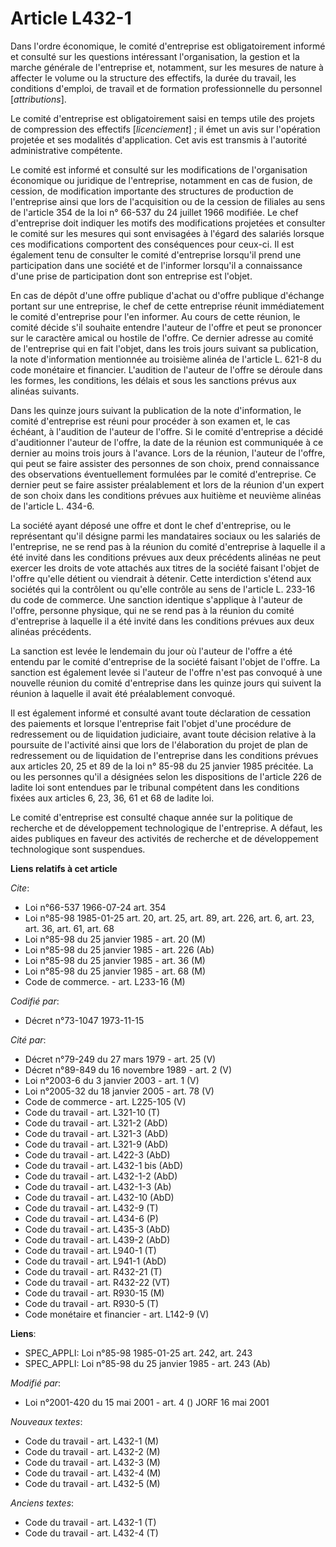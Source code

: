 # Article L432-1

Dans l'ordre économique, le comité d'entreprise est obligatoirement informé et consulté sur les questions intéressant
l'organisation, la gestion et la marche générale de l'entreprise et, notamment, sur les mesures de nature à affecter le
volume ou la structure des effectifs, la durée du travail,  les conditions d'emploi, de travail et de formation
professionnelle du personnel [*attributions*].

Le comité d'entreprise est obligatoirement saisi en temps utile des projets de compression des effectifs [*licenciement*] ;
il émet un avis sur l'opération projetée et ses modalités d'application. Cet avis est transmis à l'autorité administrative
compétente.

Le comité est informé et consulté sur les modifications de l'organisation économique ou juridique de l'entreprise, notamment
en cas de fusion, de cession, de modification importante des structures de production de l'entreprise ainsi que lors de
l'acquisition ou de la cession de filiales au sens de l'article 354 de la loi n° 66-537 du 24 juillet 1966 modifiée. Le chef
d'entreprise doit indiquer les motifs des modifications projetées et consulter le comité sur les mesures qui sont envisagées
à l'égard des salariés lorsque ces modifications comportent des conséquences pour ceux-ci. Il est également tenu de consulter
le comité d'entreprise lorsqu'il prend une participation dans une société et de l'informer lorsqu'il a connaissance d'une
prise de participation dont son entreprise est l'objet.

En cas de dépôt d'une offre publique d'achat ou d'offre publique d'échange portant sur une entreprise, le chef de cette
entreprise réunit immédiatement le comité d'entreprise pour l'en informer. Au cours de cette réunion, le comité décide s'il
souhaite entendre l'auteur de l'offre et peut se prononcer sur le caractère amical ou hostile de l'offre. Ce dernier adresse
au comité de l'entreprise qui en fait l'objet, dans les trois jours suivant sa publication, la note d'information mentionnée
au troisième alinéa de l'article L. 621-8 du code monétaire et financier. L'audition de l'auteur de l'offre se déroule dans
les formes, les conditions, les délais et sous les sanctions prévus aux alinéas suivants.

Dans les quinze jours suivant la publication de la note d'information, le comité d'entreprise est réuni pour procéder à son
examen et, le cas échéant, à l'audition de l'auteur de l'offre. Si le comité d'entreprise a décidé d'auditionner l'auteur de
l'offre, la date de la réunion est communiquée à ce dernier au moins trois jours à l'avance. Lors de la réunion, l'auteur de
l'offre, qui peut se faire assister des personnes de son choix, prend connaissance des observations éventuellement formulées
par le comité d'entreprise. Ce dernier peut se faire assister préalablement et lors de la réunion d'un expert de son choix
dans les conditions prévues aux huitième et neuvième alinéas de l'article L. 434-6.

La société ayant déposé une offre et dont le chef d'entreprise, ou le représentant qu'il désigne parmi les mandataires
sociaux ou les salariés de l'entreprise, ne se rend pas à la réunion du comité d'entreprise à laquelle il a été invité dans
les conditions prévues aux deux précédents alinéas ne peut exercer les droits de vote attachés aux titres de la société
faisant l'objet de l'offre qu'elle détient ou viendrait à détenir. Cette interdiction s'étend aux sociétés qui la contrôlent
ou qu'elle contrôle au sens de l'article L. 233-16 du code de commerce. Une sanction identique s'applique à l'auteur de
l'offre, personne physique, qui ne se rend pas à la réunion du comité d'entreprise à laquelle il a été invité dans les
conditions prévues aux deux alinéas précédents.

La sanction est levée le lendemain du jour où l'auteur de l'offre a été entendu par le comité d'entreprise de la société
faisant l'objet de l'offre. La sanction est également levée si l'auteur de l'offre n'est pas convoqué à une nouvelle réunion
du comité d'entreprise dans les quinze jours qui suivent la réunion à laquelle il avait été préalablement convoqué.

Il est également informé et consulté avant toute déclaration de cessation des paiements et lorsque l'entreprise fait l'objet
d'une procédure de redressement ou de liquidation judiciaire, avant toute décision relative à la poursuite de l'activité
ainsi que lors de l'élaboration du projet de plan de redressement ou de liquidation de l'entreprise dans les conditions
prévues aux articles 20, 25 et 89 de la loi n° 85-98 du 25 janvier 1985 précitée. La ou les personnes qu'il a désignées selon
les dispositions de l'article 226 de ladite loi sont entendues par le tribunal compétent dans les conditions fixées aux
articles 6, 23, 36, 61 et 68 de ladite loi.

Le comité d'entreprise est consulté chaque année sur la politique de recherche et de développement technologique de
l'entreprise. A défaut, les aides publiques en faveur des activités de recherche et de développement technologique sont
suspendues.

**Liens relatifs à cet article**

_Cite_:

  - Loi n°66-537 1966-07-24 art. 354
  - Loi n°85-98 1985-01-25 art. 20, art. 25, art. 89, art. 226, art. 6, art. 23, art. 36, art. 61, art. 68
  - Loi n°85-98 du 25 janvier 1985 - art. 20 (M)
  - Loi n°85-98 du 25 janvier 1985 - art. 226 (Ab)
  - Loi n°85-98 du 25 janvier 1985 - art. 36 (M)
  - Loi n°85-98 du 25 janvier 1985 - art. 68 (M)
  - Code de commerce. - art. L233-16 (M)

_Codifié par_:

  - Décret n°73-1047 1973-11-15

_Cité par_:

  - Décret n°79-249 du 27 mars 1979 - art. 25 (V)
  - Décret n°89-849 du 16 novembre 1989 - art. 2 (V)
  - Loi n°2003-6 du 3 janvier 2003 - art. 1 (V)
  - Loi n°2005-32 du 18 janvier 2005 - art. 78 (V)
  - Code de commerce - art. L225-105 (V)
  - Code du travail - art. L321-10 (T)
  - Code du travail - art. L321-2 (AbD)
  - Code du travail - art. L321-3 (AbD)
  - Code du travail - art. L321-9 (AbD)
  - Code du travail - art. L422-3 (AbD)
  - Code du travail - art. L432-1 bis (AbD)
  - Code du travail - art. L432-1-2 (AbD)
  - Code du travail - art. L432-1-3 (Ab)
  - Code du travail - art. L432-10 (AbD)
  - Code du travail - art. L432-9 (T)
  - Code du travail - art. L434-6 (P)
  - Code du travail - art. L435-3 (AbD)
  - Code du travail - art. L439-2 (AbD)
  - Code du travail - art. L940-1 (T)
  - Code du travail - art. L941-1 (AbD)
  - Code du travail - art. R432-21 (T)
  - Code du travail - art. R432-22 (VT)
  - Code du travail - art. R930-15 (M)
  - Code du travail - art. R930-5 (T)
  - Code monétaire et financier - art. L142-9 (V)

**Liens**:

  - SPEC_APPLI: Loi n°85-98 1985-01-25 art. 242, art. 243
  - SPEC_APPLI: Loi n°85-98 du 25 janvier 1985 - art. 243 (Ab)

_Modifié par_:

  - Loi n°2001-420 du 15 mai 2001 - art. 4 () JORF 16 mai 2001

_Nouveaux textes_:

  - Code du travail - art. L432-1 (M)
  - Code du travail - art. L432-2 (M)
  - Code du travail - art. L432-3 (M)
  - Code du travail - art. L432-4 (M)
  - Code du travail - art. L432-5 (M)

_Anciens textes_:

  - Code du travail - art. L432-1 (T)
  - Code du travail - art. L432-4 (T)
